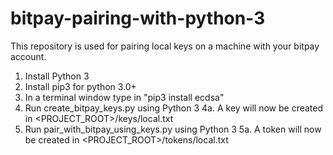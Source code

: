 # bitpay-pairing-with-python-3
This repository is used for pairing local keys on a machine with your bitpay account.

1. Install Python 3
2. Install pip3 for python 3.0+
3. In a terminal window type in "pip3 install ecdsa"
4. Run create_bitpay_keys.py using Python 3
    4a. A key will now be created in <PROJECT_ROOT>/keys/local.txt
5. Run pair_with_bitpay_using_keys.py using Python 3
    5a. A token will now be created in <PROJECT_ROOT>/tokens/local.txt
